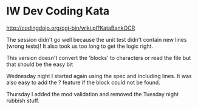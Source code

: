 # IW Dev Coding Kata 
http://codingdojo.org/cgi-bin/wiki.pl?KataBankOCR

The session didn't go well because the unit test didn't contain new lines (wrong tests)!
It also took us too long to get the logic right.

This version doesn't convert the 'blocks' to characters or read the file but that should be the easy bit

Wednesday night I started again using the spec and including lines.
It was also easy to add the ? feature if the block could not be found.

Thursday I added the mod validation and removed the Tuesday night rubbish stuff.
